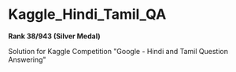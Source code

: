 # Kaggle_Hindi_Tamil_QA
__Rank 38/943 (Silver Medal)__

Solution for Kaggle Competition "Google - Hindi and Tamil Question Answering"
